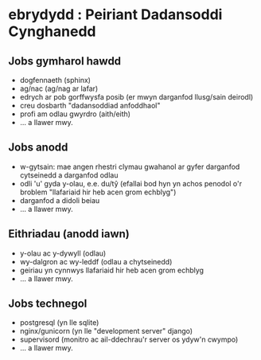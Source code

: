 # ebrydydd : Peiriant Dadansoddi Cynghanedd

## Jobs gymharol hawdd

* dogfennaeth (sphinx) 
* ag/nac (ag/nag ar lafar)
* edrych ar pob gorffwysfa posib (er mwyn darganfod llusg/sain deirodl)
* creu dosbarth "dadansoddiad anfoddhaol"
* profi am odlau gwyrdro (aith/eith)
* ... a llawer mwy.

## Jobs anodd

* w-gytsain: mae angen rhestri clymau gwahanol ar gyfer darganfod cytseinedd a darganfod odlau
* odli 'u' gyda y-olau, e.e. du/tŷ (efallai bod hyn yn achos penodol o'r broblem "llafariaid hir heb acen grom echblyg")
* darganfod a didoli beiau
* ... a llawer mwy.

## Eithriadau (anodd iawn)

* y-olau ac y-dywyll (odlau)
* wy-dalgron ac wy-leddf (odlau a chytseinedd)
* geiriau yn cynnwys llafariaid hir heb acen grom echblyg
* ... a llawer mwy.

## Jobs technegol

* postgresql (yn lle sqlite)
* nginx/gunicorn (yn lle "development server" django)
* supervisord (monitro ac ail-ddechrau'r server os ydyw'n cwympo)
* ... a llawer mwy.

